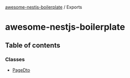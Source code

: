 [awesome-nestjs-boilerplate](README.md) / Exports

# awesome-nestjs-boilerplate

## Table of contents

### Classes

- [PageDto](classes/PageDto.md)
